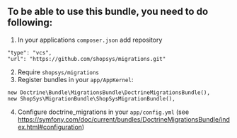 ## To be able to use this bundle, you need to do following:

1. In your applications ```composer.json``` add repository
```
"type": "vcs",
"url": "https://github.com/shopsys/migrations.git"
```
2. Require ```shopsys/migrations```
3. Register bundles in your ```app/AppKernel```:
```
new Doctrine\Bundle\MigrationsBundle\DoctrineMigrationsBundle(),
new ShopSys\MigrationBundle\ShopSysMigrationBundle(),
```
4. Configure doctrine_migrations in your ```app/config.yml``` (see https://symfony.com/doc/current/bundles/DoctrineMigrationsBundle/index.html#configuration)